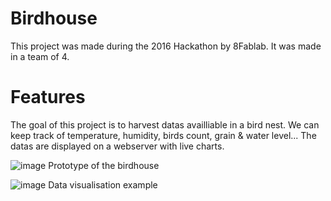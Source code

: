 # Birdhouse
This project was made during the 2016 Hackathon by 8Fablab. It was made in a team of 4.

# Features
The goal of this project is to harvest datas availliable in a bird nest. We can keep track of temperature, humidity, birds count, grain & water level...
The datas are displayed on a webserver with live charts.

![image](https://github.com/CallMeC/Birdhouse/assets/47334555/f7a75fc2-84b9-4bde-9862-91b0f0d99642)
Prototype of the birdhouse

![image](https://github.com/CallMeC/Birdhouse/assets/47334555/9509e452-5e87-4395-8fdd-b0fa71ece201)
Data visualisation example
